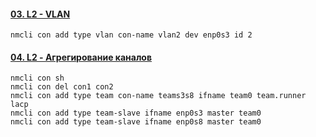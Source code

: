 #### [03. L2 - VLAN](03._L2_-_VLAN.md)

```
nmcli con add type vlan con-name vlan2 dev enp0s3 id 2
```

#### [04. L2 - Агрегирование каналов](04._L2_-_Агрегирование_каналов.md)

```
nmcli con sh
nmcli con del con1 con2
nmcli con add type team con-name teams3s8 ifname team0 team.runner lacp
nmcli con add type team-slave ifname enp0s3 master team0
nmcli con add type team-slave ifname enp0s8 master team0
```
